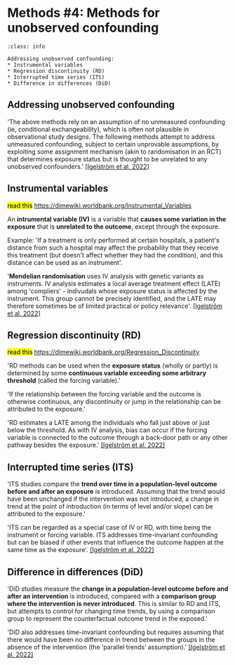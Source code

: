 # Methods #4: Methods for unobserved confounding

`````{admonition} Executive summary
:class: info

Addressing unobserved confounding:
* Instrumental variables
* Regression discontinuity (RD)
* Interrupted time series (ITS)
* Difference in differences (DiD)
`````

## Addressing unobserved confounding

'The above methods rely on an assumption of no unmeasured confounding (ie, conditional exchangeability), which is often not plausible in observational study designs. The following methods attempt to address unmeasured confounding, subject to certain unprovable assumptions, by exploiting some assignment mechanism (akin to randomisation in an RCT) that determines exposure status but is thought to be unrelated to any unobserved confounders.' [[Igelström et al. 2022]](https://doi.org/10.1136/jech-2022-219267)

## Instrumental variables

<mark>read this</mark> https://dimewiki.worldbank.org/Instrumental_Variables

An **intrumental variable (IV)** is a variable that **causes some variation in the exposure** that is **unrelated to the outcome**, except through the exposure.

Example: 'If a treatment is only performed at certain hospitals, a patient's distance from such a hospital may affect the probability that they receive this treatment (but doesn't affect whether they had the condition), and this distance can be used as an instrument'.

'**Mendelian randomisation** uses IV analysis with genetic variants as instruments. IV analysis estimates a local average treatment effect (LATE) among 'compliers' - indivudals whose exposure status is affected by the instrument. This group cannot be precisely identified, and the LATE may therefore sometimes be of limited practical or policy relevance'. [[Igelström et al. 2022]](https://doi.org/10.1136/jech-2022-219267)

## Regression discontinuity (RD)

<mark>read this</mark> https://dimewiki.worldbank.org/Regression_Discontinuity

'RD methods can be used when the **exposure status** (wholly or partly) is determined by some **continuous variable exceeding some arbitrary threshold** (called the forcing variable).'

'If the relationship between the forcing variable and the outcome is otherwise continuous, any discontinuity or jump in the relationship can be attributed to the exposure.'

'RD estimates a LATE among the individuals who fall just above or just below the threshold. As with
IV analysis, bias can occur if the forcing variable is connected
to the outcome through a back-door path or any other pathway
besides the exposure.' [[Igelström et al. 2022]](https://doi.org/10.1136/jech-2022-219267)

## Interrupted time series (ITS)

'ITS studies compare the **trend over time in a population-level outcome before and after an exposure** is introduced. Assuming that the trend would have been unchanged if the intervention was not introduced, a change in trend at the point of introduction (in terms of level and/or slope) can be attributed to the exposure.'

'ITS can be regarded as a special case of IV or RD, with time being the instrument or forcing variable. ITS addresses time-invariant confounding but can be biased if other events that influence the outcome happen at the same time as the exposure'. [[Igelström et al. 2022]](https://doi.org/10.1136/jech-2022-219267)

## Difference in differences (DiD)

'DiD studies measure the **change in a population-level outcome before and after an intervention** is introduced, compared with a **comparison group where the intervention is never introduced**. This is similar to RD and ITS, but attempts to control for changing time trends, by using a comparison group to represent the counterfactual outcome trend in the exposed.'

'DiD also addresses time-invariant confounding but requires assuming that there would have been no difference in trend between the groups in the absence of the intervention (the ‘parallel trends’ assumption).' [[Igelström et al. 2022]](https://doi.org/10.1136/jech-2022-219267)